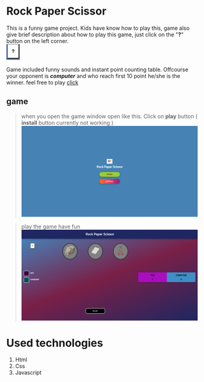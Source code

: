 # Rock Paper Scissor
This is a funny game project. Kids have know how to play this, game also give brief description about how to play this game, just click on the "**?**" button on the left corner. <br/>
![question](./Assets/question.png)

Game included funny sounds and instant point counting table. Offcourse your opponent is ***computer*** and who reach first 10 point he/she is the winner.
feel free to play [click](https://rainbow-duckanoo-2f63e9.netlify.app)

## game
> when you open the game window open like this. Click on **play** button ( **install** button currently not working ) <br/>
![opening](./Assets/opening.png)

> play the game have fun <br/>
![play](./Assets/game.png)

# Used technologies
1. Html 
2. Css
3. Javascript
